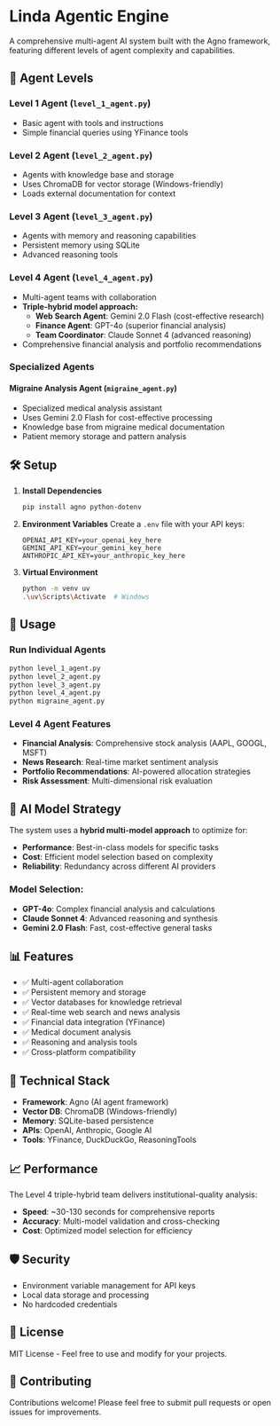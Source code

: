 # Linda Agentic Engine

A comprehensive multi-agent AI system built with the Agno framework, featuring different levels of agent complexity and capabilities.

## 🤖 Agent Levels

### Level 1 Agent (`level_1_agent.py`)
- Basic agent with tools and instructions
- Simple financial queries using YFinance tools

### Level 2 Agent (`level_2_agent.py`) 
- Agents with knowledge base and storage
- Uses ChromaDB for vector storage (Windows-friendly)
- Loads external documentation for context

### Level 3 Agent (`level_3_agent.py`)
- Agents with memory and reasoning capabilities
- Persistent memory using SQLite
- Advanced reasoning tools

### Level 4 Agent (`level_4_agent.py`)
- Multi-agent teams with collaboration
- **Triple-hybrid model approach:**
  - **Web Search Agent**: Gemini 2.0 Flash (cost-effective research)
  - **Finance Agent**: GPT-4o (superior financial analysis)
  - **Team Coordinator**: Claude Sonnet 4 (advanced reasoning)
- Comprehensive financial analysis and portfolio recommendations

### Specialized Agents

#### Migraine Analysis Agent (`migraine_agent.py`)
- Specialized medical analysis assistant
- Uses Gemini 2.0 Flash for cost-effective processing
- Knowledge base from migraine medical documentation
- Patient memory storage and pattern analysis

## 🛠️ Setup

1. **Install Dependencies**
   ```bash
   pip install agno python-dotenv
   ```

2. **Environment Variables**
   Create a `.env` file with your API keys:
   ```
   OPENAI_API_KEY=your_openai_key_here
   GEMINI_API_KEY=your_gemini_key_here
   ANTHROPIC_API_KEY=your_anthropic_key_here
   ```

3. **Virtual Environment**
   ```bash
   python -m venv uv
   .\uv\Scripts\Activate  # Windows
   ```

## 🚀 Usage

### Run Individual Agents
```bash
python level_1_agent.py
python level_2_agent.py
python level_3_agent.py
python level_4_agent.py
python migraine_agent.py
```

### Level 4 Agent Features
- **Financial Analysis**: Comprehensive stock analysis (AAPL, GOOGL, MSFT)
- **News Research**: Real-time market sentiment analysis
- **Portfolio Recommendations**: AI-powered allocation strategies
- **Risk Assessment**: Multi-dimensional risk evaluation

## 🧠 AI Model Strategy

The system uses a **hybrid multi-model approach** to optimize for:
- **Performance**: Best-in-class models for specific tasks
- **Cost**: Efficient model selection based on complexity
- **Reliability**: Redundancy across different AI providers

### Model Selection:
- **GPT-4o**: Complex financial analysis and calculations
- **Claude Sonnet 4**: Advanced reasoning and synthesis
- **Gemini 2.0 Flash**: Fast, cost-effective general tasks

## 📊 Features

- ✅ Multi-agent collaboration
- ✅ Persistent memory and storage
- ✅ Vector databases for knowledge retrieval
- ✅ Real-time web search and news analysis
- ✅ Financial data integration (YFinance)
- ✅ Medical document analysis
- ✅ Reasoning and analysis tools
- ✅ Cross-platform compatibility

## 🔧 Technical Stack

- **Framework**: Agno (AI agent framework)
- **Vector DB**: ChromaDB (Windows-friendly)
- **Memory**: SQLite-based persistence
- **APIs**: OpenAI, Anthropic, Google AI
- **Tools**: YFinance, DuckDuckGo, ReasoningTools

## 📈 Performance

The Level 4 triple-hybrid team delivers institutional-quality analysis:
- **Speed**: ~30-130 seconds for comprehensive reports
- **Accuracy**: Multi-model validation and cross-checking
- **Cost**: Optimized model selection for efficiency

## 🛡️ Security

- Environment variable management for API keys
- Local data storage and processing
- No hardcoded credentials

## 📄 License

MIT License - Feel free to use and modify for your projects.

## 🤝 Contributing

Contributions welcome! Please feel free to submit pull requests or open issues for improvements.